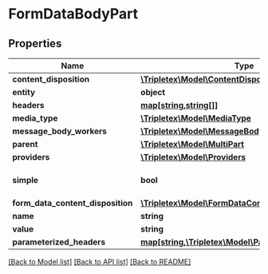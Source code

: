 # FormDataBodyPart

## Properties
Name | Type | Description | Notes
------------ | ------------- | ------------- | -------------
**content_disposition** | [**\Tripletex\Model\ContentDisposition**](ContentDisposition.md) |  | [optional] 
**entity** | **object** |  | [optional] 
**headers** | [**map[string,string[]]**](array.md) |  | [optional] 
**media_type** | [**\Tripletex\Model\MediaType**](MediaType.md) |  | [optional] 
**message_body_workers** | [**\Tripletex\Model\MessageBodyWorkers**](MessageBodyWorkers.md) |  | [optional] 
**parent** | [**\Tripletex\Model\MultiPart**](MultiPart.md) |  | [optional] 
**providers** | [**\Tripletex\Model\Providers**](Providers.md) |  | [optional] 
**simple** | **bool** |  | [optional] [default to false]
**form_data_content_disposition** | [**\Tripletex\Model\FormDataContentDisposition**](FormDataContentDisposition.md) |  | [optional] 
**name** | **string** |  | [optional] 
**value** | **string** |  | [optional] 
**parameterized_headers** | [**map[string,\Tripletex\Model\ParameterizedHeader[]]**](array.md) |  | [optional] 

[[Back to Model list]](../../README.md#documentation-for-models) [[Back to API list]](../../README.md#documentation-for-api-endpoints) [[Back to README]](../../README.md)

